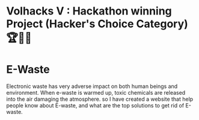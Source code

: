 # Volhacks V : Hackathon winning Project (Hacker's Choice Category) 🏆🥇🌟
# E-Waste
Electronic waste has very adverse impact on both human beings and environment. When e-waste is warmed up, toxic chemicals are released into the air damaging the atmosphere. so I have created a website that help people know about E-waste, and what are the top solutions to get rid of E-waste.
